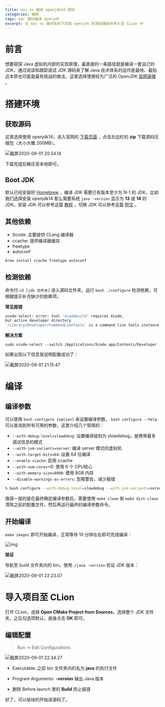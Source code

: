 ```yaml
---
title: mac os 编译 openjdk14 源码
categories: 编程
tags: mac 源码编译 openjdk
excerpt: 在 mac os 操作系统下完成 openjdk 的源码编译并导入至 CLion 中
---
```




# 前言

想要窥探 Java 虚拟机内部的实现原理，最直接的一条路径就是编译一套自己的 JDK，通过阅读和跟踪调试 JDK 源码来了解 Java 技术体系的运作是最快、最贴近本质也可能是最有挑战的做法，这里选择使用较为广泛的 OpenJDK [官网链接](http://openjdk.java.net/) 。

# 搭建环境

## 获取源码

这里选择使用 openjdk14，进入官网的 [下载页面](http://hg.openjdk.java.net/jdk/jdk14) ，点击左边栏的 **zip** 下载源码压缩包（大小大概 200MB）。

![截屏2020-09-01 20.54.14](https://tva1.sinaimg.cn/large/007S8ZIlgy1gibg0xse8dj314y0u07qo.jpg)

下载完成后解压至本地即可。

## Boot JDK

默认已经安装好 [Homebrew](https://brew.sh/) ，编译 JDK 需要已有版本至少为 N-1 的 JDK，比如我们选择安装 openjdk14 那么需要系统 `java -version` 显示为 **13** 或 **14** 的 JDK。安装 JDK 可以参考这篇 [教程](https://www.cnblogs.com/imzhizi/p/macos-jdk-installation-homebrew.html) ，切换 JDK 可以参考这篇 [短文](https://blog.csdn.net/weixin_42112888/article/details/82851594) 。

## 其他依赖

+ Xcode: 主要提供 CLang 编译器
+ ccache: 提供编译器缓存
+ freetype
+ autoconf

```sh
brew install ccache freetype autoconf
```

## 检测依赖

命令行 `cd [jdk 文件夹]` 进入源码文件夹，运行 `bash ./configure` 检测依赖，可根据提示补充缺少的依赖项。

**常见报错**

```sh
xcode-select: error: tool 'xcodebuild' requires Xcode,
but active developer directory
'/Library/Developer/CommandLineTools' is a command line tools instance
```

**解决方案**

`sudo xcode-select --switch /Applications/Xcode.app/Contents/Developer`

如果出现以下信息就说明配置成功了：

![截屏2020-09-01 21.15.47](https://tva1.sinaimg.cn/large/007S8ZIlgy1gibgnc55t9j310a0o2qaj.jpg)

# 编译

## 编译参数

可以使用 `bash configure [option]` 来设置编译参数， `bash configure --help` 可以查询到所有可用的参数，这里介绍几个常用的：

+ `--with-debug-level=slowdebug`: 设置编译级别为 slowdebug，是携带最多调试信息的模式
+ `--with-jvm-variants=server`: 编译 server 模式的虚拟机
+ `--with-target-bits=64`: 设置 64 位编译
+ `--enable-ccache`: 启用 ccache
+ `--with-num-cores`=6: 使用 6 个 CPU核心 
+ `--with-memory-size=8000`: 使用 8GB 内存
+ `--disable-warnings-as-errors`: 忽略警告，减少报错

```sh
% bash configure --with-debug-level=slowdebug --with-jvm-variants=server --with-target-bits=64 --enable-ccache --with-num-cores=6 --with-memory-size=8000 --disable-warnings-as-errors      
```

值得一提的是在最终确定编译参数后，需要使用 `make clean` 和 `make dist-clean` 清除之前的配置文件，然后再运行最终的编译参数命令。

## 开始编译

`make images` 即可开始编译，正常等待 10 分钟左右即可完成编译：

![img](https://tva1.sinaimg.cn/large/007S8ZIlgy1gibie3v4qzj31ek0lc12r.jpg)

**验证**

导航至 build 文件夹内的 bin，使用`./java -version` 验证 JDK 版本：

![截屏2020-09-01 22.23.07](https://tva1.sinaimg.cn/large/007S8ZIlgy1gibilfg3pyj311w0qinal.jpg)

# 导入项目至 CLion

打开 CLion，选择 **Open CMake Project from Sources**，选择整个 JDK 文件夹，之后勾选项默认，直接点击 **OK** 即可。

## 编辑配置

> Run -> Edit Configurations

![截屏2020-09-01 22.34.27](https://tva1.sinaimg.cn/large/007S8ZIlgy1gibixnbzp3j31910u0to9.jpg)

+ Executable: 之前 bin 文件夹内的名为 **java**  的执行文件

+ Program Arguments: **-version** 输出 Java 版本
+ 删除 Before launch 里的 **Build** 防止报错

好了，可以愉快的开始读源码了。



